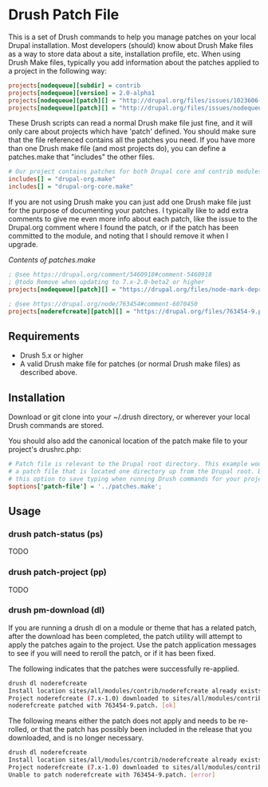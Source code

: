 # Drush Patch File

This is a set of Drush commands to help you manage patches on your local Drupal
installation. Most developers (should) know about Drush Make files as a way to
store data about a site, installation profile, etc. When using Drush Make files,
typically you add information about the patches applied to a project in the
following way:

```ini
projects[nodequeue][subdir] = contrib
projects[nodequeue][version] = 2.0-alpha1
projects[nodequeue][patch][] = "http://drupal.org/files/issues/1023606-qid-to-name-6.patch"
projects[nodequeue][patch][] = "http://drupal.org/files/issues/nodequeue_d7_autocomplete-872444-6.patch"
```

These Drush scripts can read a normal Drush make file just fine, and it will
only care about projects which have 'patch' defined. You should make sure that
the file referenced contains all the patches you need. If you have more than
one Drush make file (and most projects do), you can define a patches.make that
"includes" the other files.

```ini
# Our project contains patches for both Drupal core and contrib modules/themes.
includes[] = "drupal-org.make"
includes[] = "drupal-org-core.make"
```

If you are not using Drush make you can just add one Drush make file just for
the purpose of documenting your patches. I typically like to add extra
comments to give me even more info about each patch, like the issue to the
Drupal.org comment where I found the patch, or if the patch has been committed
to the module, and noting that I should remove it when I upgrade.

_Contents of patches.make_
```ini
; @see https://drupal.org/comment/5460918#comment-5460918
; @todo Remove when updating to 7.x-2.0-beta2 or higher
projects[nodequeue][patch][] = "https://drupal.org/files/node-mark-deprecated-1402634-1.patch"

; @see https://drupal.org/node/763454#comment-6070450
projects[noderefcreate][patch][] = "https://drupal.org/files/763454-9.patch"
```

## Requirements

- Drush 5.x or higher
- A valid Drush make file for patches (or normal Drush make files) as described
  above.

## Installation

Download or git clone into your ~/.drush directory, or wherever your local Drush
commands are stored.

You should also add the canonical location of the patch make file to your
project's drushrc.php:

```ini
# Patch file is relevant to the Drupal root directory. This example would refer
# a patch file that is located one directory up from the Drupal root. Define
# this option to save typing when running Drush commands for your project.
$options['patch-file'] = '../patches.make';
```

## Usage

### drush patch-status (ps)

TODO

### drush patch-project (pp)

TODO

### drush pm-download (dl)

If you are running a drush dl on a module or theme that has a related patch,
after the download has been completed, the patch utility will attempt to apply
the patches again to the project. Use the patch application messages to see if
you will need to reroll the patch, or if it has been fixed.

The following indicates that the patches were successfully re-applied.

```bash
drush dl noderefcreate
Install location sites/all/modules/contrib/noderefcreate already exists. Do you want to overwrite it? (y/n): y
Project noderefcreate (7.x-1.0) downloaded to sites/all/modules/contrib/noderefcreate. [success]
noderefcreate patched with 763454-9.patch. [ok]
```

The following means either the patch does not apply and needs to be re-rolled,
or that the patch has possibly been included in the release that you downloaded,
and is no longer necessary.

```bash
drush dl noderefcreate
Install location sites/all/modules/contrib/noderefcreate already exists. Do you want to overwrite it? (y/n): y
Project noderefcreate (7.x-1.0) downloaded to sites/all/modules/contrib/noderefcreate. [success]
Unable to patch noderefcreate with 763454-9.patch. [error]
```
